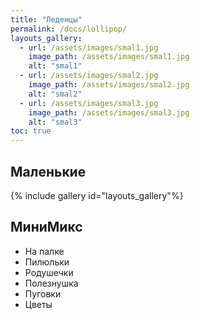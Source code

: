 ```yaml
---
title: "Леденцы"
permalink: /docs/lollipop/
layouts_gallery:
  - url: /assets/images/smal1.jpg
    image_path: /assets/images/smal1.jpg
    alt: "smal1"
  - url: /assets/images/smal2.jpg
    image_path: /assets/images/smal2.jpg
    alt: "smal2"
  - url: /assets/images/smal3.jpg
    image_path: /assets/images/smal3.jpg
    alt: "smal3"
toc: true
---
```



## Маленькие

{% include gallery id="layouts_gallery"%}

## МиниМикс

- На палке
- Пилюльки
- Родушечки
- Полезнушка
- Пуговки
- Цветы
